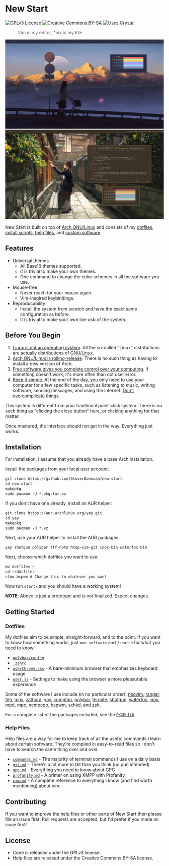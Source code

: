 # New Start

[![GPLv3 License](https://img.shields.io/badge/License-GPLv3-444267.svg?style=for-the-badge&colorA=676E95)](https://www.gnu.org/licenses/gpl-3.0.en.html)
[![Creative Commons BY-SA](https://img.shields.io/badge/Creative_Commons-BY&ndash;SA-444267.svg?style=for-the-badge&colorA=676E95)](https://creativecommons.org/licenses/by-sa/4.0/)
[![Uses Crystal](https://img.shields.io/badge/Uses-Crystal-444267.svg?style=for-the-badge&colorA=676E95)](https://crystal-lang.org)

> Vim is my editor, \*nix is my IDE.

![Screenshot](etc/preview.jpg?raw=true)
![Screenshot](etc/preview2.jpg?raw=true)

New Start is built on top of [Arch GNU/Linux](https://www.archlinux.org/) and consists of my [dotfiles](dotfiles/), [install scripts](install/), [help files](help/), and [custom software](src/).

## Features

- Universal themes
    - All Base16 themes supported.
    - It is trivial to make your own themes.
    - One command to change the color schemes in all the software you use.
- Mouse-free
    - Never reach for your mouse again.
    - Vim-inspired keybindings.
- Reproducability
    - Install the system from scratch and have the exact same configuration as before.
    - It is trivial to make your own live usb of the system.

## Before You Begin

1. [Linux is not an operating system](https://www.gnu.org/gnu/linux-and-gnu.html). All the so-called "Linux" distributions are actually distributions of [GNU/Linux](https://www.gnu.org/gnu/gnu-users-never-heard-of-gnu.html).
2. [Arch GNU/Linux is rolling-release](https://wiki.archlinux.org/index.php/Arch_Linux). There is no such thing as having to install a new version of Arch.
3. [Free software gives you complete control over your computing](https://www.gnu.org/philosophy/free-sw.html). If something doesn't work, it's more often than not user error.
4. [Keep it simple](https://en.wikipedia.org/wiki/Minimalism_(computing)). At the end of the day, you only need to use your computer for a few specific tasks, such as listening to music, writing software, sending messages, and using the internet. [Don't overcomplicate things](https://en.wikipedia.org/wiki/KISS_principle).

This system is different from your traditional point-click system. There is no such thing as "clicking the close button" here, or clicking anything for that matter.

Once mastered, the interface should not get in the way. Everything just works.

## Installation

For installation, I assume that you already have a base Arch installation.

Install the packages from your local user account:

```shell
git clone https://github.com/GloverDonovan/new-start
cd new-start
makepkg
sudo pacman -U *.pkg.tar.xz
```

If you don't have one already, install an AUR helper:

```shell
git clone https://aur.archlinux.org/yay.git
cd yay
makepkg
sudo pacman -U *.xz
```

Next, use your AUR helper to install the AUR packages:

```shell
yay shotgun polybar ttf-noto htop-vim-git inox-bin waterfox-bin
```

Next, choose which dotfiles you want to use:

```shell
mv dotfiles ~
cd ~/dotfiles
stow bspwm # Change this to whatever you want
```

Now run `startx` and you should have a working system!

**NOTE**: Above is just a prototype and is not finalized. Expect changes.

## Getting Started

### Dotfiles

My dotfiles aim to be simple, straight-forward, and to the point. If you want to know how something works, just `man software` and `/search` for what you need to know!

- [`polybar/config`](dotfiles/.config/polybar/config)
- [`.zshrc`](dotfiles/.zshrc)
- [`userChrome.css`](etc/userChrome.css) - A bare-minimum browser that emphasizes keyboard usage
- [`user.js`](etc/user.js) - Settings to make using the browser a more pleasurable experience

Some of the software I use include (in no particular order): [neovim](https://github.com/neovim/neovim), [ranger](https://github.com/ranger/ranger), [feh](https://github.com/derf/feh), [mpv](https://github.com/mpv-player/mpv), [zathura](https://github.com/pwmt/zathura), [yay](https://github.com/Jguer/yay), [compton](https://github.com/chjj/compton), [polybar](https://github.com/jaagr/polybar), [termite](https://github.com/thestinger/termite), [shotgun](https://github.com/Streetwalrus/shotgun), [waterfox](https://github.com/MrAlex94/Waterfox), [inox](https://github.com/gcarq/inox-patchset), [mpd](https://github.com/MusicPlayerDaemon/MPD), [mpc](https://github.com/MusicPlayerDaemon/mpc), [ncmpcpp](https://github.com/arybczak/ncmpcpp), [bspwm](https://github.com/baskerville/bspwm), [sxhkd](https://github.com/baskerville/sxhkd), and [zsh](https://wiki.archlinux.org/index.php/Zsh).

For a complete list of the packages included, see the [`PKGBUILD`](PKGBUILD).

### Help Files

Help files are a way for me to keep track of all the useful commands I learn about certain software. They're compiled in easy-to-read files so I don't have to search the same thing over and over.

- [`commands.md`](help/commands.md) - The majority of terminal commands I use on a daily basis
- [`git.md`](help/git.md) - There's a lot more to Git than you think (no pun intended)
- [`gpg.md`](help/gpg.md) - Everything you need to know about GPG
- [`profanity.md`](help/profanity.md) - A primer on using XMPP with Profanity
- [`vim.md`](help/vim.md) - A complete reference to everything I know (and find worth mentioning) about vim

## Contributing

If you want to improve the help files or other parts of New Start then please file an issue first. Pull requests are accepted, but I'd prefer if you made an issue first!

## License

- Code is released under the GPLv3 license.
- Help files are released under the Creative Commons BY-SA license.
